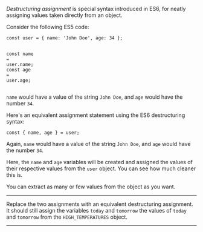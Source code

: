 <div class="challenge-instructions es6"><div><section id="description">
<p><dfn>Destructuring assignment</dfn> is special syntax introduced in ES6, for neatly assigning values taken directly from an object.</p>
<p>Consider the following ES5 code:</p>
<pre class="language-js"><code class="language-js"><span class="token keyword">const</span> user <span class="token operator">=</span> <span class="token punctuation">{</span> name<span class="token operator">:</span> <span class="token string">'John Doe'</span><span class="token punctuation">,</span> age<span class="token operator">:</span> <span class="token number">34</span> <span class="token punctuation">}</span><span class="token punctuation">;</span>

<span class="token keyword">const</span> name <span class="token operator">=</span> user<span class="token punctuation">.</span>name<span class="token punctuation">;</span>
<span class="token keyword">const</span> age <span class="token operator">=</span> user<span class="token punctuation">.</span>age<span class="token punctuation">;</span>
</code></pre>
<p><code>name</code> would have a value of the string <code>John Doe</code>, and <code>age</code> would have the number <code>34</code>.</p>
<p>Here's an equivalent assignment statement using the ES6 destructuring syntax:</p>
<pre class="language-js"><code class="language-js"><span class="token keyword">const</span> <span class="token punctuation">{</span> name<span class="token punctuation">,</span> age <span class="token punctuation">}</span> <span class="token operator">=</span> user<span class="token punctuation">;</span>
</code></pre>
<p>Again, <code>name</code> would have a value of the string <code>John Doe</code>, and <code>age</code> would have the number <code>34</code>.</p>
<p>Here, the <code>name</code> and <code>age</code> variables will be created and assigned the values of their respective values from the <code>user</code> object. You can see how much cleaner this is.</p>
<p>You can extract as many or few values from the object as you want.</p>
</section></div><hr/><div><section id="instructions">
<p>Replace the two assignments with an equivalent destructuring assignment. It should still assign the variables <code>today</code> and <code>tomorrow</code> the values of <code>today</code> and <code>tomorrow</code> from the <code>HIGH_TEMPERATURES</code> object.</p>
</section></div><hr/></div>